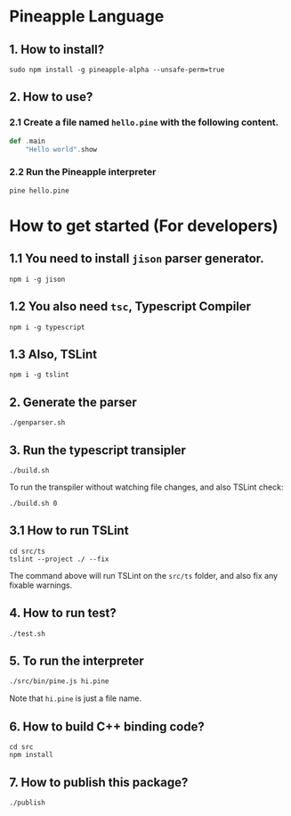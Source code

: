# Pineapple Language
## 1. How to install?
```
sudo npm install -g pineapple-alpha --unsafe-perm=true
```

## 2. How to use?
### 2.1 Create a file named `hello.pine` with the following content.
```scala
def .main
    "Hello world".show
```

### 2.2 Run the Pineapple interpreter
```
pine hello.pine
```


# How to get started (For developers)
## 1.1 You need to install `jison` parser generator.
```
npm i -g jison
```

## 1.2 You also need `tsc`, Typescript Compiler
```
npm i -g typescript
```

## 1.3 Also, TSLint
```
npm i -g tslint 
```


## 2. Generate the parser
```
./genparser.sh
```

## 3. Run the typescript transipler 
```
./build.sh
```
To run the transpiler without watching file changes, and also TSLint check:
```
./build.sh 0
```

## 3.1 How to run TSLint
```
cd src/ts
tslint --project ./ --fix
```
The command above will run TSLint on the `src/ts` folder, and also fix any fixable warnings.

## 4. How to run test?
```
./test.sh
```

## 5. To run the interpreter
```sh
./src/bin/pine.js hi.pine
```

Note that `hi.pine` is just a file name.


## 6. How to build C++ binding code?
```
cd src
npm install
```

## 7. How to publish this package?
```
./publish
```